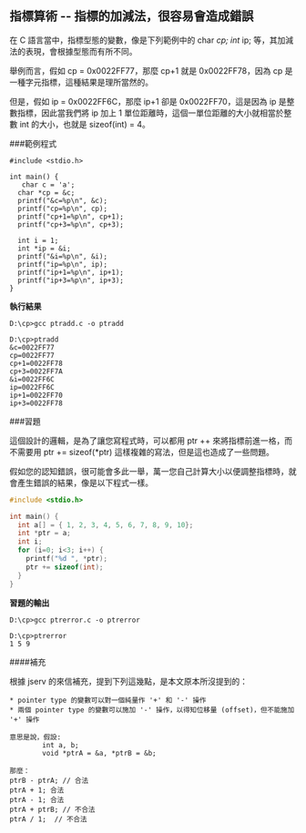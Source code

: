 ## 指標算術 -- 指標的加減法，很容易會造成錯誤

在 C 語言當中，指標型態的變數，像是下列範例中的 char *cp; int* ip; 等，其加減法的表現，會根據型態而有所不同。

舉例而言，假如 cp = 0x0022FF77，那麼 cp+1 就是 0x0022FF78，因為 cp 是一種字元指標，這種結果是理所當然的。

但是，假如 ip = 0x0022FF6C，那麼 ip+1 卻是 0x0022FF70，這是因為 ip 是整數指標，因此當我們將 ip 加上 1 單位距離時，這個一單位距離的大小就相當於整數 int 的大小，也就是 sizeof(int) = 4。

###範例程式

    #include <stdio.h>

    int main() {
       char c = 'a';
      char *cp = &c;
      printf("&c=%p\n", &c);
      printf("cp=%p\n", cp);
      printf("cp+1=%p\n", cp+1);
      printf("cp+3=%p\n", cp+3);

      int i = 1;
      int *ip = &i;
      printf("&i=%p\n", &i);
      printf("ip=%p\n", ip);
      printf("ip+1=%p\n", ip+1);
      printf("ip+3=%p\n", ip+3);
    }
**執行結果**

    D:\cp>gcc ptradd.c -o ptradd

    D:\cp>ptradd
    &c=0022FF77
    cp=0022FF77
    cp+1=0022FF78
    cp+3=0022FF7A
    &i=0022FF6C
    ip=0022FF6C
    ip+1=0022FF70
    ip+3=0022FF78
###習題

這個設計的邏輯，是為了讓您寫程式時，可以都用 ptr ++ 來將指標前進一格，而不需要用 ptr += sizeof(*ptr) 這樣複雜的寫法，但是這也造成了一些問題。

假如您的認知錯誤，很可能會多此一舉，萬一您自己計算大小以便調整指標時，就會產生錯誤的結果，像是以下程式一樣。

```c
#include <stdio.h>

int main() {
  int a[] = { 1, 2, 3, 4, 5, 6, 7, 8, 9, 10};
  int *ptr = a;
  int i;
  for (i=0; i<3; i++) {
    printf("%d ", *ptr);
    ptr += sizeof(int);
  }
}
```

**習題的輸出**

    D:\cp>gcc ptrerror.c -o ptrerror

    D:\cp>ptrerror
    1 5 9

####補充

根據 jserv 的來信補充，提到下列這幾點，是本文原本所沒提到的：

    * pointer type 的變數可以對一個純量作 '+' 和 '-' 操作
    * 兩個 pointer type 的變數可以施加 '-' 操作，以得知位移量 (offset)，但不能施加 '+' 操作

    意思是說，假設:
            int a, b;
            void *ptrA = &a, *ptrB = &b;

    那麼：
    ptrB - ptrA; // 合法
    ptrA + 1; 合法
    ptrA - 1; 合法
    ptrA + ptrB; // 不合法
    ptrA / 1;  // 不合法
